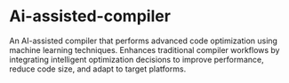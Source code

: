 # Ai-assisted-compiler
An AI-assisted compiler that performs advanced code optimization using machine learning techniques. Enhances traditional compiler workflows by integrating intelligent optimization decisions to improve performance, reduce code size, and adapt to target platforms.
